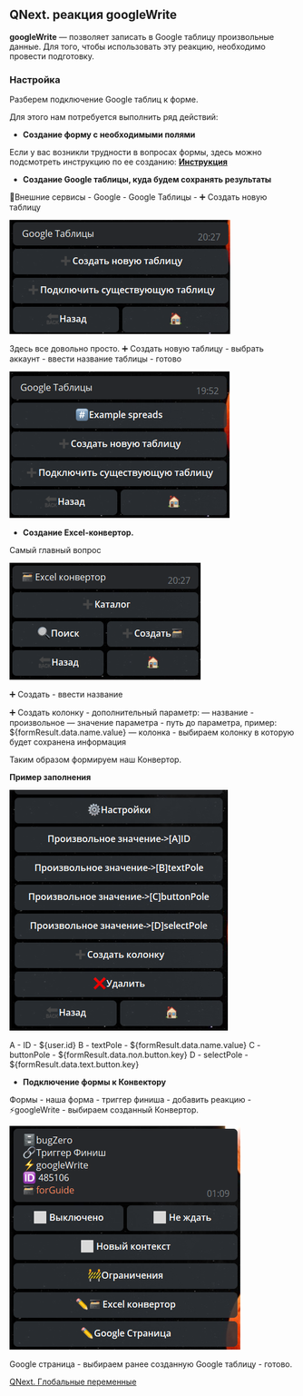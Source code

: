 ## QNext. реакция googleWrite

**googleWrite** — позволяет записать в Google таблицу произвольные данные. Для того, чтобы использовать эту реакцию, необходимо провести подготовку.
### Настройка

Разберем подключение Google таблиц к форме.

Для этого нам потребуется выполнить ряд действий:
 * **Создание форму с необходимыми полями**

Если у вас возникли трудности в вопросах формы, здесь можно подсмотреть инструкцию по ее созданию: [**Инструкция**](https://t.me/QNextCases/120) 
 * **Создание Google таблицы, куда будем сохранять результаты**

🧩Внешние сервисы - Google - Google Таблицы - ➕ Создать новую таблицу

![](./1.png)

Здесь все довольно просто.
➕ Создать новую таблицу - выбрать аккаунт - ввести название таблицы - готово

![](./2.png)
 * **Создание Excel-конвертор.**

Самый главный вопрос

![](./3.png)

➕ Создать - ввести название

➕ Создать колонку - дополнительный параметр:
— название - произвольное
— значение параметра - путь до параметра, пример: ${formResult.data.name.value} 
— колонка - выбираем колонку в которую будет сохранена информация

Таким образом формируем наш Конвертор.



**Пример заполнения**

![](./4.png)

A - ID - ${user.id}
B - textPole - ${formResult.data.name.value} 
C - buttonPole - ${formResult.data.пол.button.key}
D - selectPole - ${formResult.data.text.button.key}
* **Подключение формы к Конвектору**

Формы - наша форма - триггер финиша - добавить реакцию - ⚡️googleWrite - выбираем созданный Конвертор.

![](./5.png)

Google страница - выбираем ранее созданную Google таблицу - готово.



[QNext. Глобальные переменные](/docs-test/admin/globalvariables-about)

